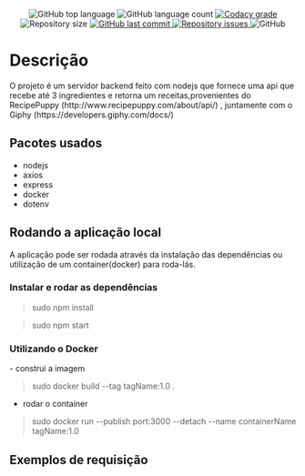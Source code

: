 <p align="center">
  <img alt="GitHub top language" src="https://img.shields.io/github/languages/top/RossiniM/recipe-api.svg">
  
  <img alt="GitHub language count" src="https://img.shields.io/github/languages/count/RossiniM/recipe-api.svg">
  
  <a href="https://www.codacy.com/app/RossiniM/recipe-api?utm_source=github.com&amp;utm_medium=referral&amp;utm_content=RossiniM/recipe-api&amp;utm_campaign=Badge_Grade">
    <img alt="Codacy grade" src="https://img.shields.io/codacy/grade/70c8e79c83b442278f6c276ebf117ae4.svg">
  </a>
  
  <img alt="Repository size" src="https://img.shields.io/github/repo-size/RossiniM/recipe-api.svg">
  <a href="https://github.com/RossiniM/recipe-api/commits/master">
    <img alt="GitHub last commit" src="https://img.shields.io/github/last-commit/RossiniM/recipe-api.svg">
  </a>
  
  <a href="https://github.com/RossiniM/recipe-api/issues">
    <img alt="Repository issues" src="https://img.shields.io/github/issues/RossiniM/recipe-api.svg">
  </a>
  
  <img alt="GitHub" src="https://img.shields.io/github/license/RossiniM/recipe-api.svg">   
</p>

<h1>Descrição</h1>
<p> O projeto é um servidor backend feito com nodejs que fornece uma api que recebe até 3 ingredientes e retorna um receitas,provenientes do RecipePuppy (http://www.recipepuppy.com/about/api/)
, juntamente com o Giphy (https://developers.giphy.com/docs/) </p>

<h2>Pacotes usados</h2>
<ul>
  <li>nodejs</li>
  <li>axios</li>
  <li>express</li>
  <li>docker</li>
  <li>dotenv</li>
</ul>

<h2> Rodando a aplicação local </h2>
<p> A aplicação pode ser rodada através da instalação das dependências ou utilização de um container(docker) para roda-lás.

<h3>Instalar e rodar as dependências</h3>

>sudo npm install

>sudo npm start
 
<h3> Utilizando o Docker</h3>
- construi a imagem

>sudo docker build --tag tagName:1.0 .    

- rodar o container

>sudo docker run --publish port:3000 --detach --name containerName tagName:1.0
<h2> Exemplos de requisição</h2>



